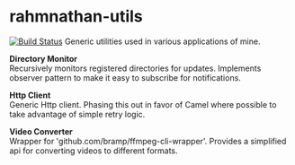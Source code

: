 # rahmnathan-utils
[![Build Status](https://jenkins.nathanrahm.com/buildStatus/icon?job=rahmnathan-utils)](https://jenkins.nathanrahm.com/job/rahmnathan-utils/)
Generic utilities used in various applications of mine.

<b>Directory Monitor</b>  
Recursively monitors registered directories for updates. Implements observer pattern to make it easy to subscribe for notifications.

<b>Http Client</b>  
Generic Http client. Phasing this out in favor of Camel where possible to take advantage of simple retry logic.

<b>Video Converter</b>  
Wrapper for 'github.com/bramp/ffmpeg-cli-wrapper'. Provides a simplified api for converting videos to different formats.
